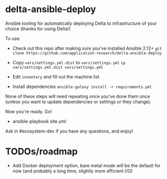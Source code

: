 # delta-ansible-deploy
Ansible tooling for automatically deploying Delta to infrastructure of your choice (thanks for using Delta!)

To use:
* Check out this repo after making sure you've installed Ansible 2.12+
  `git clone https://github.com/application-research/delta-ansible-deploy`

* Copy `vars/settings.yml.dist` to `vars/settings.yml`
  `cp vars/settings.yml.dist vars/settings.yml`

* Edit `inventory` and fill out the machine list

* Install dependencies
  `ansible-galaxy install -r requirements.yml`

None of these steps will need repeating once you've done them once (unless you want to update dependencies or settings or they change).

Now you're ready. Go!

* ansible-playbook site.yml

Ask in #ecosystem-dev if you have any questions, and enjoy!

# TODOs/roadmap
* Add Docker deployment option, bare metal mode will be the default for now (and probably a long time, slightly more efficient I/O)